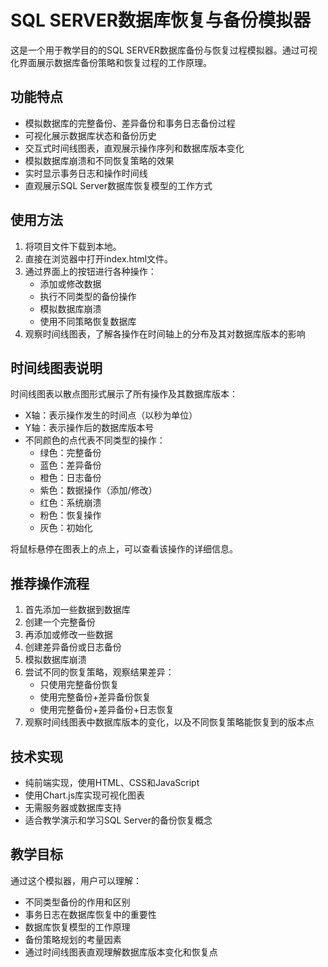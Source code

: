 # SQL SERVER数据库恢复与备份模拟器

这是一个用于教学目的的SQL SERVER数据库备份与恢复过程模拟器。通过可视化界面展示数据库备份策略和恢复过程的工作原理。

## 功能特点

- 模拟数据库的完整备份、差异备份和事务日志备份过程
- 可视化展示数据库状态和备份历史
- 交互式时间线图表，直观展示操作序列和数据库版本变化
- 模拟数据库崩溃和不同恢复策略的效果
- 实时显示事务日志和操作时间线
- 直观展示SQL Server数据库恢复模型的工作方式

## 使用方法

1. 将项目文件下载到本地。
2. 直接在浏览器中打开index.html文件。
3. 通过界面上的按钮进行各种操作：
   - 添加或修改数据
   - 执行不同类型的备份操作
   - 模拟数据库崩溃
   - 使用不同策略恢复数据库
4. 观察时间线图表，了解各操作在时间轴上的分布及其对数据库版本的影响

## 时间线图表说明

时间线图表以散点图形式展示了所有操作及其数据库版本：
- X轴：表示操作发生的时间点（以秒为单位）
- Y轴：表示操作后的数据库版本号
- 不同颜色的点代表不同类型的操作：
  - 绿色：完整备份
  - 蓝色：差异备份
  - 橙色：日志备份
  - 紫色：数据操作（添加/修改）
  - 红色：系统崩溃
  - 粉色：恢复操作
  - 灰色：初始化

将鼠标悬停在图表上的点上，可以查看该操作的详细信息。

## 推荐操作流程

1. 首先添加一些数据到数据库
2. 创建一个完整备份
3. 再添加或修改一些数据
4. 创建差异备份或日志备份
5. 模拟数据库崩溃
6. 尝试不同的恢复策略，观察结果差异：
   - 只使用完整备份恢复
   - 使用完整备份+差异备份恢复
   - 使用完整备份+差异备份+日志恢复
7. 观察时间线图表中数据库版本的变化，以及不同恢复策略能恢复到的版本点

## 技术实现

- 纯前端实现，使用HTML、CSS和JavaScript
- 使用Chart.js库实现可视化图表
- 无需服务器或数据库支持
- 适合教学演示和学习SQL Server的备份恢复概念

## 教学目标

通过这个模拟器，用户可以理解：

- 不同类型备份的作用和区别
- 事务日志在数据库恢复中的重要性
- 数据库恢复模型的工作原理
- 备份策略规划的考量因素
- 通过时间线图表直观理解数据库版本变化和恢复点 